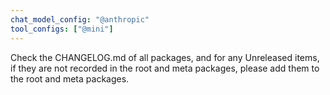 ```yaml
---
chat_model_config: "@anthropic"
tool_configs: ["@mini"]
---
```


Check the CHANGELOG.md of all packages,
and for any Unreleased items,
if they are not recorded in the root and meta packages,
please add them to the root and meta packages.
